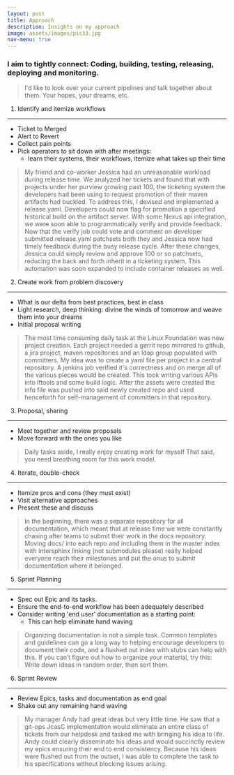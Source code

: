 ```yaml
---
layout: post
title: Approach
description: Insights on my approach
image: assets/images/pic33.jpg
nav-menu: true
---
```



### I aim to tightly connect: Coding, building, testing, releasing, deploying and monitoring.

> I'd like to look over your current pipelines and talk together about them. Your hopes, your dreams, etc.

1) Identify and itemize workflows
-------------------------------
* Ticket to Merged
* Alert to Revert
* Collect pain points
* Pick operators to sit down with after meetings:
  * learn their systems, their workflows, itemize what takes up their time

>My friend and co-worker Jessica had an unreasonable workload during release time.
We analyzed her tickets and found that with projects under her purview growing past 100,
the ticketing system the developers had been using to request promotion of their maven artifacts had buckled.
To address this, I devised and implemented a release.yaml. Developers could now flag for promotion a specified historical build on the artifact server.
With some Nexus api integration, we were soon able to programmatically verify and provide feedback.
Now that the verify job could vote and comment on developer submitted release.yaml patchsets both they and Jessica now had timely feedback during the busy release cycle.
After these changes, Jessica could simply review and approve 100 or so patchsets, reducing the back and forth inherit in a ticketing system.
This automation was soon expanded to include container releases as well.

2) Create work from problem discovery
-----------------------------------
* What is our delta from best practices, best in class
* Light research, deep thinking: divine the winds of tomorrow and weave them into your dreams
* Initial proposal writing

>The most time consuming daily task at the Linux Foundation was new project creation.
Each project needed a gerrit repo mirrored to github, a jira project, maven repositories
and an ldap group populated with committers. My idea was to create a yaml file per project in a central repository.
A jenkins job verified it's correctness and on merge all of the various pieces would be created.
This took writing various APIs into lftools and some build logic. After the assets were created the info file was pushed into said newly created repo
and used henceforth for self-management of committers in that repository.


3) Proposal, sharing
------------------

* Meet together and review proposals
* Move forward with the ones you like

> Daily tasks aside, I really enjoy creating work for myself
That said, you need breathing room for this work model.

4) Iterate, double-check
----------------------

* Itemize pros and cons (they must exist)
* Visit alternative approaches
* Present these and discuss

>In the beginning, there was a separate repository for all documentation,
which meant that at release time we were constantly chasing after teams to submit their work in the docs repository.
Moving docs/ into each repo and including them in the master index with intersphinx linking (not submodules please)
really helped everyone reach their milestones and put the onus to submit documentation where it belonged.


5) Sprint Planning
----------------

* Spec out Epic and its tasks.
* Ensure the end-to-end workflow has been adequately described
* Consider writing 'end user' documentation as a starting point:
  * This can help eliminate hand waving

>Organizing documentation is not a simple task. Common templates and guidelines can go a long way to helping encourage
developers to document their code, and a flushed out index with stubs can help with this.
If you can’t figure out how to organize your material, try this: Write down ideas in random order, then sort them.

6) Sprint Review
-------------

* Review Epics, tasks and documentation as end goal
* Shake out any remaining hand waving

>My manager Andy had great ideas but very little time.
He saw that a git-ops JcasC implementation would eliminate an entire class of tickets from our helpdesk and tasked me with bringing his idea to life.
Andy could clearly disseminate his ideas and would succinctly review my epics ensuring their end to end consistency.
Because his ideas were flushed out from the outset, I was able to complete the task to his specifications without blocking issues arising.

